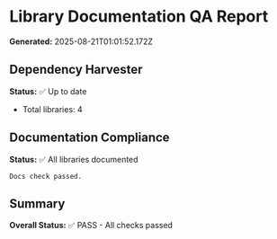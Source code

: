 # Library Documentation QA Report

**Generated:** 2025-08-21T01:01:52.172Z

## Dependency Harvester

**Status:** ✅ Up to date

- Total libraries: 4

## Documentation Compliance

**Status:** ✅ All libraries documented

```
Docs check passed.
```

## Summary

**Overall Status:** ✅ PASS - All checks passed